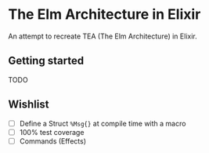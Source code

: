 # The Elm Architecture in Elixir

An attempt to recreate TEA (The Elm Architecture) in Elixir.

## Getting started

TODO

## Wishlist

- [ ] Define a Struct `%Msg{}` at compile time with a macro
- [ ] 100% test coverage
- [ ] Commands (Effects)
